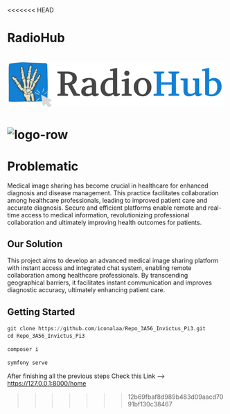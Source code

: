 <<<<<<< HEAD
# RadioHub
![](public/front/img/logo-row.png)
=======
# <img width="251" alt="logo-row" src="https://github.com/iconalaa/Repo_3A56_Invictus_Pi3/assets/101057048/c271752e-2bca-4cd1-aeca-92861c3f39bc">
# Problematic
Medical image sharing has become crucial in healthcare for enhanced diagnosis and disease management. This practice facilitates collaboration among healthcare professionals, leading to improved patient care and accurate diagnosis. Secure and efficient platforms enable remote and real-time access to medical information, revolutionizing professional collaboration and ultimately improving health outcomes for patients.

## Our Solution
This project aims to develop an advanced medical image sharing platform with instant access and integrated chat system, enabling remote collaboration among healthcare professionals. By transcending geographical barriers, it facilitates instant communication and improves diagnostic accuracy, ultimately enhancing patient care.

## Getting Started
```python
git clone https://github.com/iconalaa/Repo_3A56_Invictus_Pi3.git
cd Repo_3A56_Invictus_Pi3
```
```python
composer i
```
```python
symfony serve
```
After finishing all the previous steps Check this Link --> https://127.0.0.1:8000/home



>>>>>>> 12b69fbaf8d989b483d09aacd7091bf130c38467
